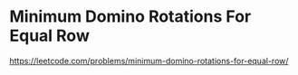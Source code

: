 # Minimum Domino Rotations For Equal Row

https://leetcode.com/problems/minimum-domino-rotations-for-equal-row/